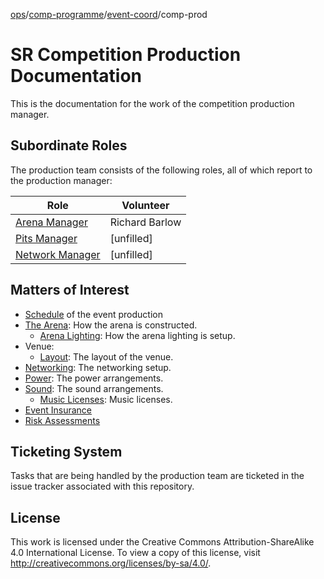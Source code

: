 [ops](https://bitbucket.org/srobo/ops-manual/wiki/Home)/[comp-programme](https://bitbucket.org/rspanton/sr-comp-programme/wiki/Home)/[event-coord](https://bitbucket.org/rspanton/sr-event-coord/wiki/Home)/comp-prod

# SR Competition Production Documentation

This is the documentation for the work of the competition production
manager.

## Subordinate Roles

The production team consists of the following roles, all of which
report to the production manager:

Role | Volunteer 
-----|-----------
[Arena Manager](roles/arena-manager) | Richard Barlow
[Pits Manager](roles/pits-manager) | [unfilled]
[Network Manager](roles/network-manager) | [unfilled]

## Matters of Interest

 * [Schedule](schedule) of the event production
 * [The Arena](arena/index): How the arena is constructed.
   * [Arena Lighting](arena/lighting): How the arena lighting is setup.
 * Venue:
    * [Layout](venue/layout): The layout of the venue.
 * [Networking](network): The networking setup.
 * [Power](power): The power arrangements.
 * [Sound](sound): The sound arrangements.
    * [Music Licenses](sound/licenses): Music licenses.
 * [Event Insurance](insurance) 
 * [Risk Assessments](risk-assessments)

## Ticketing System

Tasks that are being handled by the production team are ticketed in
the issue tracker associated with this repository.

## License

This work is licensed under the Creative Commons
Attribution-ShareAlike 4.0 International License. To view a copy of
this license, visit http://creativecommons.org/licenses/by-sa/4.0/.
